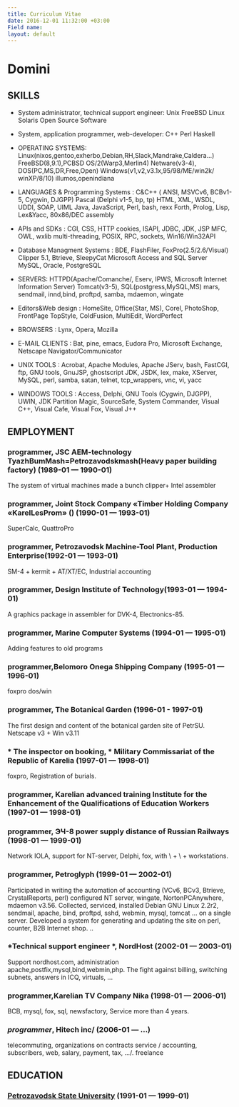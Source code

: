 ```yaml
---
title: Curriculum Vitae
date: 2016-12-01 11:32:00 +03:00
Field name: 
layout: default
---
```


# Domini

## SKILLS

* System administrator, technical support engineer: Unix FreeBSD Linux Solaris Open Source Software

* System, application programmer, web-developer: С\+\+ Perl Haskell

* OPERATING SYSTEMS: Linux(nixos,gentoo,exherbo,Debian,RH,Slack,Mandrake,Caldera...)  FreeBSD(8,9.1),PCBSD  OS/2(Warp3,Merlin4)  Netware(v3-4), DOS(PC,MS,DR,Free,Open) Windows(v1,v2,v3.1x,95/98/ME/win2k/ winXP/8/10) illumos,openindiana

* LANGUAGES & Programming Systems : C&C\+\+ ( ANSI, MSVCv6, BCBv1-5, Cygwin, DJGPP)  Pascal (Delphi v1-5, bp, tp)  HTML, XML, WSDL,  UDDI, SOAP, UIML Java, JavaScript, Perl, bash, rexx  Forth, Prolog, Lisp, Lex&Yacc, 80x86/DEC  assembly

* APIs and SDKs : CGI, CSS, HTTP cookies, ISAPI, JDBC, JDK, JSP MFC, OWL, wxlib  multi-threading, POSIX, RPC, sockets,  Win16/Win32API

* Database Managment Systems : BDE, FlashFiler, FoxPro(2.5/2.6/Visual)  Clipper 5.1, Btrieve, SleepyCat Microsoft Access and SQL Server MySQL, Oracle, PostgreSQL

* SERVERS: HTTPD(Apache/Comanche/, Eserv, IPWS, Microsoft Internet Information Server) Tomcat(v3-5),  SQL(postgress,MySQL,MS)  mars, sendmail, innd,bind, proftpd, samba, mdaemon, wingate

* Editors&Web design : HomeSite, Office(Star, MS), Corel, PhotoShop, FrontPage  TopStyle, ColdFusion, MultiEdit, WordPerfect

* BROWSERS : Lynx, Opera, Mozilla

* E-MAIL CLIENTS : Bat, pine, emacs, Eudora Pro, Microsoft Exchange, Netscape Navigator/Communicator

* UNIX TOOLS : Acrobat, Apache Modules, Apache JServ, bash, FastCGI, ftp, GNU tools, GnuJSP, ghostscript JDK, JSDK,  lex, make, XServer, MySQL, perl, samba, satan, telnet, tcp_wrappers, vnc, vi, yacc

* WINDOWS TOOLS : Access, Delphi, GNU Tools (Cygwin, DJGPP), UWIN, JDK Partition Magic, SourceSafe, System  Commander, Visual C\+\+, Visual Cafe, Visual Fox, Visual J\+\+

## EMPLOYMENT

### programmer,  JSC AEM-technology TyazhBumMash=Petrozavodskmash(Heavy paper building factory) (1989-01 — 1990-01)

The system of virtual machines made a bunch clipper\+ Intel assembler

### programmer, Joint Stock Company «Timber Holding Company «KarelLesProm» () (1990-01 — 1993-01)

SuperCalc, QuattroPro

### programmer, Petrozavodsk Machine-Tool Plant, Production Enterprise(1992-01 — 1993-01)

SM-4 \+ kermit \+ AT/XT/EC, Industrial accounting

### programmer, Design Institute of Technology(1993-01 — 1994-01)

A graphics package in assembler for DVK-4, Electronics-85.

### programmer, Marine Computer Systems (1994-01 — 1995-01)

Adding features to old programs

### programmer,Belomoro Onega Shipping Company (1995-01 — 1996-01)

foxpro dos/win

### programmer, The Botanical Garden (1996-01 - 1997-01)

The first design and content of the botanical garden site of PetrSU. Netscape v3 \+ Win v3.11

### * The inspector on booking, * Military Commissariat of the Republic of Karelia (1997-01 — 1998-01)

foxpro, Registration of burials.

### programmer, Karelian advanced training Institute for the Enhancement of the Qualifications of Education Workers (1997-01 — 1998-01)

### programmer, ЭЧ-8 power supply distance of Russian Railways (1998-01 — 1999-01)

Network IOLA, support for NT-server, Delphi, fox, with \ + \ + workstations.

### programmer, Petroglyph (1999-01 — 2002-01)

Participated in writing the automation of accounting (VCv6, BCv3, Btrieve, CrystalReports, perl) configured NT server, wingate, NortonPCAnywhere, mdaemon v3.56. Collected, serviced, installed Debian GNU Linux 2.2r2, sendmail, apache, bind, proftpd, sshd, webmin, mysql, tomcat ... on a single server. Developed a system for generating and updating the site on perl, counter, B2B Internet shop. ..


### *Technical support engineer *, NordHost (2002-01 — 2003-01)

Support nordhost.com, administration apache,postfix,mysql,bind,webmin,php. The fight against billing, switching subnets, answers in ICQ, virtuals, ...

### programmer,Karelian TV Company Nika (1998-01 — 2006-01)

BCB, mysql, fox, sql, newsfactory, Service more than 4 years.

### *programmer*, Hitech inc/ (2006-01 — ...)

telecommuting,  organizations on contracts service / accounting, subscribers, web, salary, payment, tax, .../. freelance

## EDUCATION

### [ Petrozavodsk State University](https://petrsu.ru/en) (1991-01 — 1999-01)
